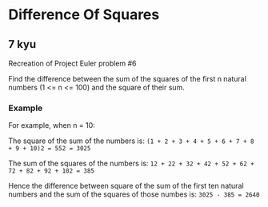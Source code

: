 # Difference Of Squares
## 7 kyu

Recreation of Project Euler problem #6

Find the difference between the sum of the squares of the first n natural numbers (1 <= n <= 100) and the square of their sum.

### Example

For example, when n = 10:

The square of the sum of the numbers is: ```(1 + 2 + 3 + 4 + 5 + 6 + 7 + 8 + 9 + 10)2 = 552 = 3025```

The sum of the squares of the numbers is: ```12 + 22 + 32 + 42 + 52 + 62 + 72 + 82 + 92 + 102 = 385```

Hence the difference between square of the sum of the first ten natural numbers and the sum of the squares of those numbes is: ```3025 - 385 = 2640```

